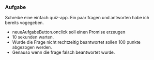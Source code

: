 ### Aufgabe

Schreibe eine einfach quiz-app. Ein paar fragen und antworten habe ich bereits
vogegeben.

  - neueAufgabeButton.onclick soll einen Promise erzeugen
  - 10 sekunden warten.
  - Wurde die Frage nicht rechtzeitig beantwortet sollen 100 punkte abgezogen werden.
  - Genauso wenn die frage falsch beantwortet wurde.

